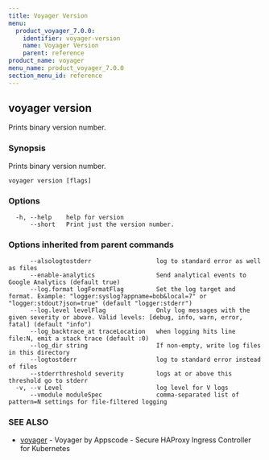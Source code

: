 ```yaml
---
title: Voyager Version
menu:
  product_voyager_7.0.0:
    identifier: voyager-version
    name: Voyager Version
    parent: reference
product_name: voyager
menu_name: product_voyager_7.0.0
section_menu_id: reference
---
```

## voyager version

Prints binary version number.

### Synopsis

Prints binary version number.

```
voyager version [flags]
```

### Options

```
  -h, --help    help for version
      --short   Print just the version number.
```

### Options inherited from parent commands

```
      --alsologtostderr                  log to standard error as well as files
      --enable-analytics                 Send analytical events to Google Analytics (default true)
      --log.format logFormatFlag         Set the log target and format. Example: "logger:syslog?appname=bob&local=7" or "logger:stdout?json=true" (default "logger:stderr")
      --log.level levelFlag              Only log messages with the given severity or above. Valid levels: [debug, info, warn, error, fatal] (default "info")
      --log_backtrace_at traceLocation   when logging hits line file:N, emit a stack trace (default :0)
      --log_dir string                   If non-empty, write log files in this directory
      --logtostderr                      log to standard error instead of files
      --stderrthreshold severity         logs at or above this threshold go to stderr
  -v, --v Level                          log level for V logs
      --vmodule moduleSpec               comma-separated list of pattern=N settings for file-filtered logging
```

### SEE ALSO

* [voyager](/products/voyager/7.0.0/reference/voyager)	 - Voyager by Appscode - Secure HAProxy Ingress Controller for Kubernetes

